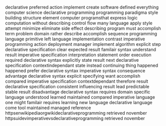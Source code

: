 declarative preferred action implement create software defined everything computer science declarative programming programming paradigma style building structure element computer programsthat express logic computation without describing control flow many language apply style attempt minimize eliminate side effect describing program must accomplish term problem domain rather describe accomplish sequence programming language primitive left language implementation contrast imperative programming action deployment manager implement algorithm explicit step declarative specification clear expected result familair syntax understand result imperative specification interpretation statement order execution required declarative syntax explicitly state result next declarative specification contextindependant state instead continuing thing happened happened prefer declarative syntax imperative syntax consequence advantage declarative syntax explicit specifying want accomplish compared imperative specification contextdependant therefore result declarative specification consistent influencing result lead predictable stable result disadvantage declarative syntax requires domain specific language understood learned maintained compared imperative language one might familair requires learning new language declarative language come tool maintained managed reference httpsenwikipediaorgwikideclarativeprogramming retrieved november httpsuidevimperativevsdeclarativeprogramming retrieved november